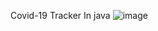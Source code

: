 Covid-19 Tracker In java 
![image](https://github.com/ashoksh01/covid-tracker-java/assets/69624734/aab3f4b1-8574-4268-826c-a6812e898f7b)

